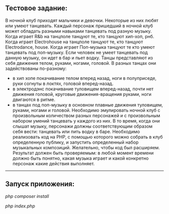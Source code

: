 ## Тестовое задание:

В ночной клуб приходят мальчики и девочки. Некоторые из них любят или умеют танцевать. Каждый персонаж пришедший в ночной клуб может обладать разными навыками танцевать под разную музыку.
Когда играет R&b на танцполе танцуют те, кто танцуют хип-хоп, рнб. Когда играет Electrohouse на танцполе танцуют те, кто танцуют Electrodance, house. Когда играет Поп-музыка танцуют те кто умеют танцевать под поп-музыку. Если человек не умеет танцевать под данную музыку, он идет в бар и пьет водку.
Танцы представляют из себя движения телом, руками, ногами, головой. В разных танцах они задействованы по-разному:
- в хип хопе покачивание телом вперед назад, ноги в полуприседе, руки согнуты в локтях, головой вперед-назад.
- в электродэнс покачивание туловищем вперед-назад, почти нет движения головой, круговые движения-вращения руками, ноги двигаются в ритме.
- в танцах под поп-музыку в основном плавные движения туловищем, руками, ногами и головой.
Необходимо эмулировать ночной клуб с произвольным количеством разных персонажей и с произвольным набором умений танцевать у каждого из них. В то время, когда они слышат музыку, персонажи должны соответствующим образом себя вести: танцевать или пить водку в баре.
Необходимо реализовать код на PHP, с помощью которого можно собрать в клуб определенную публику, и запустить определенный набор музыкальных композиций. Желательно, чтобы код был расширяем. Результат должен быть проверяемым: в любой момент времени должно быть понятно, какая музыка играет и какой конкретно персонаж какие действия выполняет.
___

## Запуск приложения:
_php composer install_

_php index.php_
